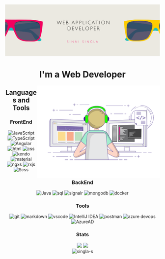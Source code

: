 
![Who am I](https://github.com/singla-s/singla-s/blob/main/assets/web%20application%20developer.png "Web Developer")

<center>
  
# I'm a Web Developer

<img align="right" alt="Coding" width="400" src="./assets/pp.gif">

## Languages and Tools
### FrontEnd
![JavaScript](https://img.shields.io/badge/JavaScript-0A090A?style=for-the-badge&logo=javascript)
![TypeScript](https://img.shields.io/badge/TypeScript-0A090A?style=for-the-badge&logo=TypeScript)
![Angular](https://img.shields.io/badge/Angular-0A090A?style=for-the-badge&logo=Angular)
![html](https://img.shields.io/badge/html-0A090A?style=for-the-badge&logo=html) 
![css](https://img.shields.io/badge/css-0A090A?style=for-the-badge&logo=css)
![kendo](https://img.shields.io/badge/Kendo-0A090A?style=for-the-badge&logo=Kendo)
![material](https://img.shields.io/badge/Material-0A090A?style=for-the-badge&logo=Material)
![ngxs](https://img.shields.io/badge/Ngxs-0A090A?style=for-the-badge&logo=NgXs)
![rxjs](https://img.shields.io/badge/rxjs-0A090A?style=for-the-badge&logo=rxjs)
![Scss](https://img.shields.io/badge/scss-0A090A?style=for-the-badge&logo=Sass)
  
### BackEnd
![Java](https://img.shields.io/badge/java-0A090A?style=for-the-badge&logo=java)
![sql](https://img.shields.io/badge/sql-0A090A?style=for-the-badge&logo=sql)
![signalr](https://img.shields.io/badge/signalr-0A090A?style=for-the-badge&logo=signalr)
![mongodb](https://img.shields.io/badge/mongo-0A090A?style=for-the-badge&logo=mongo)
![docker](https://img.shields.io/badge/docker-0A090A?style=for-the-badge&logo=docker)

### Tools
![git](https://img.shields.io/badge/git-0A090A?style=for-the-badge&logo=git) 
![markdown](https://img.shields.io/badge/markdown-0A090A?style=for-the-badge&logo=markdown)
![vscode](https://img.shields.io/badge/vscode-0A090A?style=for-the-badge&logo=vscode)
![IntelliJ IDEA](https://img.shields.io/badge/Intellij-0A090A?style=for-the-badge&logo=intellij)
![postman](https://img.shields.io/badge/postman-0A090A?style=for-the-badge&logo=postman)
![azure devops](https://img.shields.io/badge/Azure%20devops-0A090A?style=for-the-badge&logo=Azure%20devops)
![AzureAD](https://img.shields.io/badge/Azure%20AD-0A090A?style=for-the-badge&logo=Azure%20AD)

### Stats

<!--<img height="300px" src="https://github-readme-stats.vercel.app/api/top-langs?username=singla-s&show_icons=true&locale=en&layout=compact&size_weight=1&count_weight=0" alt="singla-s" />-->

<!--<img height="300px" src="https://github-readme-stats.vercel.app/api?username=singla-s&show_icons=true&locale=en" alt="singla-s" />-->
<div>
    <span>
      <img height: 200 src="https://github-readme-stats.vercel.app/api/top-langs/?username=singla-s&layout=pie&theme=radical" />
    </span>
    <span>
      <img height: 300 src="https://github-readme-stats.vercel.app/api?username=singla-s&show_icons=true&include_all_commits=true&card_height=300&rank_icon=percentile&theme=radical" />
      <!-- <img height=259 src="https://github-readme-stats.vercel.app/api?username=singla-s&show_icons=true&line_height=28&hide_border=true&card_width=347&include_all_commits=true&role=owner,collaborator&show=reviews,discussions_answered&&exclude_repo=github-readme-stats&theme=radical"/> -->
    </span>
</div>
<div>
  <img height="300px" src="https://github-readme-streak-stats.herokuapp.com/?user=singla-s&theme=radical" alt="singla-s" />
</div>

